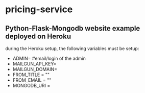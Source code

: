 # pricing-service
<h2> Python-Flask-Mongodb website example deployed on Heroku </h2>
<p> during the Heroku setup, the following variables must be setup:</p>
<ul>
  <li>ADMIN=                 #email/login of the admin </li>
  <li>MAILGUN_API_KEY=</li>
  <li>MAILGUN_DOMAIN=</li>
  <li>FROM_TITLE = ""</li>
  <li>FROM_EMAIL = ""</li>
  <li>MONGODB_URI = </li>
</ul>
